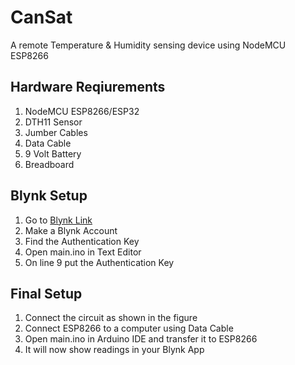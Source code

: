# CanSat
A remote Temperature & Humidity sensing device using NodeMCU ESP8266

## Hardware Reqiurements

1. NodeMCU ESP8266/ESP32
2. DTH11 Sensor
3. Jumber Cables
4. Data Cable
5. 9 Volt Battery
6. Breadboard

## Blynk Setup
1. Go to [Blynk Link](https://blynk.io/)
2. Make a Blynk Account
3. Find the Authentication Key
4. Open main.ino in Text Editor
5. On line 9 put the Authentication Key


## Final Setup
1. Connect the circuit as shown in the figure 
2. Connect ESP8266 to a computer using Data Cable
3. Open main.ino in Arduino IDE and transfer it to ESP8266
4. It will now show readings in your Blynk App
